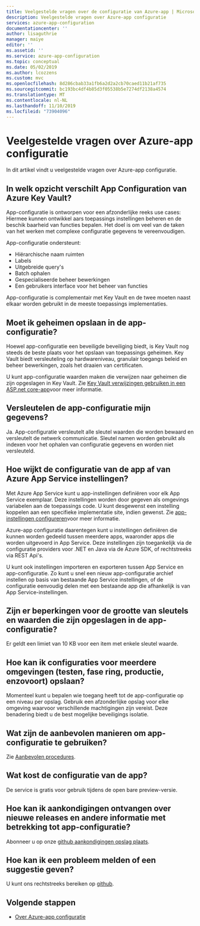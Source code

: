 ```yaml
---
title: Veelgestelde vragen over de configuratie van Azure-app | Microsoft Docs
description: Veelgestelde vragen over Azure-app configuratie
services: azure-app-configuration
documentationcenter: ''
author: lisaguthrie
manager: maiye
editor: ''
ms.assetid: ''
ms.service: azure-app-configuration
ms.topic: conceptual
ms.date: 05/02/2019
ms.author: lcozzens
ms.custom: mvc
ms.openlocfilehash: 8d286cbab33a1fb6a2d2a2cb70caed11b21af735
ms.sourcegitcommit: bc193bc4df4b85d3f05538b5e7274df2138a4574
ms.translationtype: MT
ms.contentlocale: nl-NL
ms.lasthandoff: 11/10/2019
ms.locfileid: "73904096"
---
```

# <a name="azure-app-configuration-faq"></a>Veelgestelde vragen over Azure-app configuratie

In dit artikel vindt u veelgestelde vragen over Azure-app configuratie.

## <a name="how-is-app-configuration-different-from-azure-key-vault"></a>In welk opzicht verschilt App Configuration van Azure Key Vault?

App-configuratie is ontworpen voor een afzonderlijke reeks use cases: Hiermee kunnen ontwikkel aars toepassings instellingen beheren en de beschik baarheid van functies bepalen. Het doel is om veel van de taken van het werken met complexe configuratie gegevens te vereenvoudigen.

App-configuratie ondersteunt:

- Hiërarchische naam ruimten
- Labels
- Uitgebreide query's
- Batch ophalen
- Gespecialiseerde beheer bewerkingen
- Een gebruikers interface voor het beheer van functies

App-configuratie is complementair met Key Vault en de twee moeten naast elkaar worden gebruikt in de meeste toepassings implementaties.

## <a name="should-i-store-secrets-in-app-configuration"></a>Moet ik geheimen opslaan in de app-configuratie?

Hoewel app-configuratie een beveiligde beveiliging biedt, is Key Vault nog steeds de beste plaats voor het opslaan van toepassings geheimen. Key Vault biedt versleuteling op hardwareniveau, granulair toegangs beleid en beheer bewerkingen, zoals het draaien van certificaten.

U kunt app-configuratie waarden maken die verwijzen naar geheimen die zijn opgeslagen in Key Vault. Zie [Key Vault verwijzingen gebruiken in een ASP.net core-app](./use-key-vault-references-dotnet-core.md)voor meer informatie.

## <a name="does-app-configuration-encrypt-my-data"></a>Versleutelen de app-configuratie mijn gegevens?

Ja. App-configuratie versleutelt alle sleutel waarden die worden bewaard en versleutelt de netwerk communicatie. Sleutel namen worden gebruikt als indexen voor het ophalen van configuratie gegevens en worden niet versleuteld.

## <a name="how-is-app-configuration-different-from-azure-app-service-settings"></a>Hoe wijkt de configuratie van de app af van Azure App Service instellingen?

Met Azure App Service kunt u app-instellingen definiëren voor elk App Service exemplaar. Deze instellingen worden door gegeven als omgevings variabelen aan de toepassings code. U kunt desgewenst een instelling koppelen aan een specifieke implementatie site, indien gewenst. Zie [app-instellingen configureren](/azure/app-service/configure-common#configure-app-settings)voor meer informatie.

Azure-app configuratie daarentegen kunt u instellingen definiëren die kunnen worden gedeeld tussen meerdere apps, waaronder apps die worden uitgevoerd in App Service. Deze instellingen zijn toegankelijk via de configuratie providers voor .NET en Java via de Azure SDK, of rechtstreeks via REST Api's.

U kunt ook instellingen importeren en exporteren tussen App Service en app-configuratie. Zo kunt u snel een nieuw app-configuratie archief instellen op basis van bestaande App Service instellingen, of de configuratie eenvoudig delen met een bestaande app die afhankelijk is van App Service-instellingen.

## <a name="are-there-any-size-limitations-on-keys-and-values-stored-in-app-configuration"></a>Zijn er beperkingen voor de grootte van sleutels en waarden die zijn opgeslagen in de app-configuratie?

Er geldt een limiet van 10 KB voor een item met enkele sleutel waarde.

## <a name="how-should-i-store-configurations-for-multiple-environments-test-staging-production-and-so-on"></a>Hoe kan ik configuraties voor meerdere omgevingen (testen, fase ring, productie, enzovoort) opslaan?

Momenteel kunt u bepalen wie toegang heeft tot de app-configuratie op een niveau per opslag. Gebruik een afzonderlijke opslag voor elke omgeving waarvoor verschillende machtigingen zijn vereist. Deze benadering biedt u de best mogelijke beveiligings isolatie.

## <a name="what-are-the-recommended-ways-to-use-app-configuration"></a>Wat zijn de aanbevolen manieren om app-configuratie te gebruiken?

Zie [Aanbevolen procedures](./howto-best-practices.md).

## <a name="how-much-does-app-configuration-cost"></a>Wat kost de configuratie van de app?

De service is gratis voor gebruik tijdens de open bare preview-versie.

## <a name="how-can-i-receive-announcements-on-new-releases-and-other-information-related-to-app-configuration"></a>Hoe kan ik aankondigingen ontvangen over nieuwe releases en andere informatie met betrekking tot app-configuratie?

Abonneer u op onze [github aankondigingen opslag plaats](https://github.com/Azure/AppConfiguration-Announcements).

## <a name="how-can-i-report-an-issue-or-give-a-suggestion"></a>Hoe kan ik een probleem melden of een suggestie geven?

U kunt ons rechtstreeks bereiken op [github](https://github.com/Azure/AppConfiguration/issues).

## <a name="next-steps"></a>Volgende stappen

* [Over Azure-app configuratie](./overview.md)
